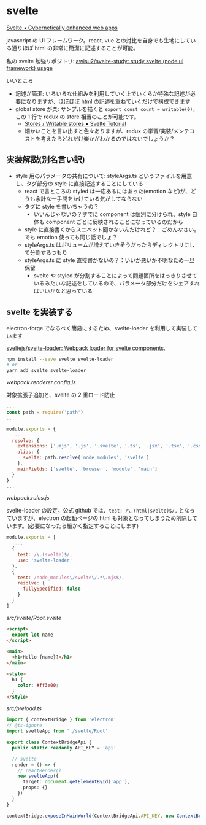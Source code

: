 # svelte

[Svelte • Cybernetically enhanced web apps](https://svelte.dev/)

javascript の UI フレームワーク。react, vue との対比を自身でも生地にしている通りほぼ html の非常に簡潔に記述することが可能。

私の svelte 勉強リポジトリ: [awisu2/svelte\-study: study svelte \(node ui framework\) usage](https://github.com/awisu2/svelte-study)

いいところ

- 記述が簡潔: いろいろな仕組みを利用していく上でいくらか特殊な記述が必要になりますが、ほぼほぼ html の記述を重ねていくだけで構成できます
- global store が楽: サンプルを描くと `export const count = writable(0);` この 1 行で redux の store 相当のことが可能です。
  - [Stores / Writable stores • Svelte Tutorial](https://svelte.dev/tutorial/writable-stores)
  - 細かいことを言い出すと色々ありますが、redux の学習/実装/メンテコストを考えたらどれだけ楽かがわかるのではないでしょうか？

## 実装解説(別名言い訳)

- style 用のパラメータの共有について: styleArgs.ts というファイルを用意し、タグ部分の style に直接記述することにしている
  - react で言ところの styled は一応あるにはあった(emotion など)が、どうも余計な一手間をかけている気がしてならない
  - タグに style を書いちゃうの？
    - いいんじゃないの？すでに component は個別に分けられ、style 自体も component ごとに反映されることになっているのだから
  - style に直接書くからスニペット聞かないんだけれど？：ごめんなさい。でも emotion 使っても同じ話でしょ？
  - styleArgs.ts はボリュームが増えていきそうだったらディレクトリにして分割するつもり
  - styleArgs.ts に style 直接書かないの？：いいか悪いか不明なため一旦保留
    - svelte や styled が分割することによって問題箇所をはっきりさせているみたいな記述をしているので、パラメータ部分だけをシェアすればいいかなと思っている

## svelte を実装する

electron-forge でなるべく簡易にするため、svelte-loader を利用して実装しています

[sveltejs/svelte\-loader: Webpack loader for svelte components\.](https://github.com/sveltejs/svelte-loader)

```bash
npm install --save svelte svelte-loader
# or
yarn add svelte svelte-loader
```

_webpack.renderer.config.js_

対象拡張子追加と、svelte の 2 重ロード防止

```js
...
const path = require('path')
...

module.exports = {
  ...
  resolve: {
    extensions: ['.mjs', '.js', '.svelte', '.ts', '.jsx', '.tsx', '.css', '.json'],
    alias: {
      svelte: path.resolve('node_modules', 'svelte')
    },
    mainFields: ['svelte', 'browser', 'module', 'main']
  }
}
...
```

_webpack.rules.js_

svelte-loader の設定。公式 github では、`test: /\.(html|svelte)$/,` となっていますが、electron の起動ページの html も対象となってしまうため削除しています。(必要になったら細かく指定することにします)

```js
module.exports = [
  ...,
  {
    test: /\.(svelte)$/,
    use: 'svelte-loader'
  },
  {
    test: /node_modules\/svelte\/.*\.mjs$/,
    resolve: {
      fullySpecified: false
    }
  }
]
```

_src/svelte/Root.svelte_

```html
<script>
  export let name
</script>

<main>
  <h1>Hello {name}?</h1>
</main>

<style>
  h1 {
    color: #ff3e00;
  }
</style>
```

_src/preload.ts_

```ts
import { contextBridge } from 'electron'
// @ts-ignore
import svelteApp from './svelte/Root'

export class ContextBridgeApi {
  public static readonly API_KEY = 'api'

  // svelte
  render = () => {
    // reactRender()
    new svelteApp({
      target: document.getElementById('app'),
      props: {}
    })
  }
}

contextBridge.exposeInMainWorld(ContextBridgeApi.API_KEY, new ContextBridgeApi())
```
